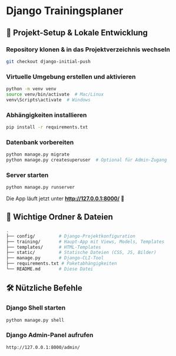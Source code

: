 # Django Trainingsplaner

## 🚀 Projekt-Setup & Lokale Entwicklung

### Repository klonen & in das Projektverzeichnis wechseln
```bash
git checkout django-initial-push
```

### Virtuelle Umgebung erstellen und aktivieren
```bash
python -m venv venv
source venv/bin/activate  # Mac/Linux
venv\Scripts\activate  # Windows
```

### Abhängigkeiten installieren
```bash
pip install -r requirements.txt
```

### Datenbank vorbereiten
```bash
python manage.py migrate
python manage.py createsuperuser  # Optional für Admin-Zugang
```

### Server starten
```bash
python manage.py runserver
```
Die App läuft jetzt unter **http://127.0.0.1:8000/** 🚀

## 📁 Wichtige Ordner & Dateien
```bash
.
├── config/         # Django-Projektkonfiguration
├── training/       # Haupt-App mit Views, Models, Templates
├── templates/      # HTML-Templates
├── static/         # Statische Dateien (CSS, JS, Bilder)
├── manage.py       # Django-CLI-Tool
├── requirements.txt # Paketabhängigkeiten
└── README.md       # Diese Datei
```

## 🛠 Nützliche Befehle
### Django Shell starten
```bash
python manage.py shell
```

### Django Admin-Panel aufrufen
```bash
http://127.0.0.1:8000/admin/
```

